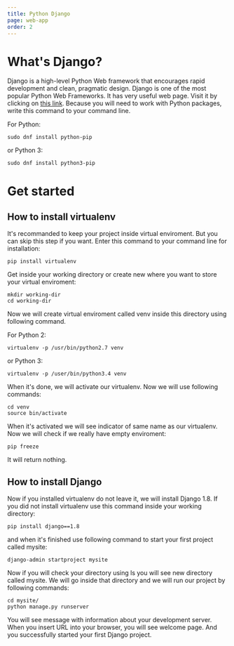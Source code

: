 ```yaml
---
title: Python Django      
page: web-app
order: 2
---
```


# What's Django?

Django is a high-level Python Web framework that encourages rapid development and clean, pragmatic design. 
Django is one of the most popular Python Web Frameworks. It has very useful web page. Visit it by clicking on [this link](https://www.djangoproject.com/). 
Because you will need to work with Python packages, write this command to your command line.

For Python:

```
sudo dnf install python-pip
```

or Python 3:

```
sudo dnf install python3-pip
```

# Get started

## How to install virtualenv

It's recommanded to keep your project inside virtual enviroment. But you can skip this step if you want. 
Enter this command to your command line for installation:

```
pip install virtualenv
```

Get inside your working directory or create new where you want to store your virtual enviroment:

```
mkdir working-dir
cd working-dir
```

Now we will create virtual enviroment called venv inside this directory using following command.

For Python 2:

```
virtualenv -p /usr/bin/python2.7 venv
```

or Python 3:

```
virtualenv -p /user/bin/python3.4 venv
```

When it's done, we will activate our virtualenv. Now we will use following commands:

```
cd venv
source bin/activate
```

When it's activated we will see indicator of same name as our virtualenv. 
Now we will check if we really have empty enviroment:

```
pip freeze
```

It will return nothing.

## How to install Django

Now if you installed virtualenv do not leave it, we will install Django 1.8. If you did not install virtualenv use this command 
inside your working directory:

```
pip install django==1.8
```

and when it's finished use following command to start your first project called mysite:

```
django-admin startproject mysite
```

Now if you will check your directory using ls you will see new directory called mysite. We 
will go inside that directory and we will run our project by following commands:

```
cd mysite/
python manage.py runserver
```

You will see message with information about your development server. When you insert URL into your browser, 
you will see welcome page.
And you successfully started your first Django project.

